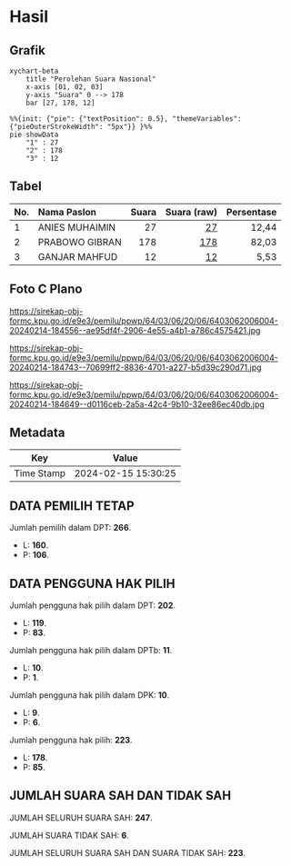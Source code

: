 # Hasil

## Grafik

```mermaid
xychart-beta
    title "Perolehan Suara Nasional"
    x-axis [01, 02, 03]
    y-axis "Suara" 0 --> 178
    bar [27, 178, 12]
```

```mermaid
%%{init: {"pie": {"textPosition": 0.5}, "themeVariables": {"pieOuterStrokeWidth": "5px"}} }%%
pie showData
    "1" : 27
    "2" : 178
    "3" : 12
```

## Tabel

| No. | Nama Paslon    | Suara | Suara (raw) | Persentase |
|:--- |:-------------- | -----:| -----------:| ----------:|
| 1   | ANIES MUHAIMIN | 27    | [27][p-1]   | 12,44      |
| 2   | PRABOWO GIBRAN | 178   | [178][p-2]  | 82,03      |
| 3   | GANJAR MAHFUD  | 12    | [12][p-3]   | 5,53       |


[p-1]: https://github.com/gigit-pemilu/pemilu-2024/blob/main/pilpres/hitung-suara/sub/64-kalimantan-timur/sub/03-berau/sub/06-gunung-tabur/sub/2006-sambakungan/sub/004-tps/sub/paslon-1.txt
[p-2]: https://github.com/gigit-pemilu/pemilu-2024/blob/main/pilpres/hitung-suara/sub/64-kalimantan-timur/sub/03-berau/sub/06-gunung-tabur/sub/2006-sambakungan/sub/004-tps/sub/paslon-2.txt
[p-3]: https://github.com/gigit-pemilu/pemilu-2024/blob/main/pilpres/hitung-suara/sub/64-kalimantan-timur/sub/03-berau/sub/06-gunung-tabur/sub/2006-sambakungan/sub/004-tps/sub/paslon-3.txt

## Foto C Plano

https://sirekap-obj-formc.kpu.go.id/e9e3/pemilu/ppwp/64/03/06/20/06/6403062006004-20240214-184556--ae95df4f-2906-4e55-a4b1-a786c4575421.jpg

https://sirekap-obj-formc.kpu.go.id/e9e3/pemilu/ppwp/64/03/06/20/06/6403062006004-20240214-184743--70699ff2-8836-4701-a227-b5d39c290d71.jpg

https://sirekap-obj-formc.kpu.go.id/e9e3/pemilu/ppwp/64/03/06/20/06/6403062006004-20240214-184649--d0116ceb-2a5a-42c4-9b10-32ee86ec40db.jpg


## Metadata

| Key        | Value               |
| ---------- | ------------------- |
| Time Stamp | 2024-02-15 15:30:25 |


## DATA PEMILIH TETAP

Jumlah pemilih dalam DPT: **266**.
 * L: **160**.
 * P: **106**.

## DATA PENGGUNA HAK PILIH

Jumlah pengguna hak pilih dalam DPT: **202**.
 * L: **119**.
 * P: **83**.

Jumlah pengguna hak pilih dalam DPTb: **11**.
 * L: **10**.
 * P: **1**.

Jumlah pengguna hak pilih dalam DPK: **10**.
 * L: **9**.
 * P: **6**.

Jumlah pengguna hak pilih: **223**.
 * L: **178**.
 * P: **85**.

## JUMLAH SUARA SAH DAN TIDAK SAH

JUMLAH SELURUH SUARA SAH: **247**.

JUMLAH SUARA TIDAK SAH: **6**.

JUMLAH SELURUH SUARA SAH DAN SUARA TIDAK SAH: **223**.


